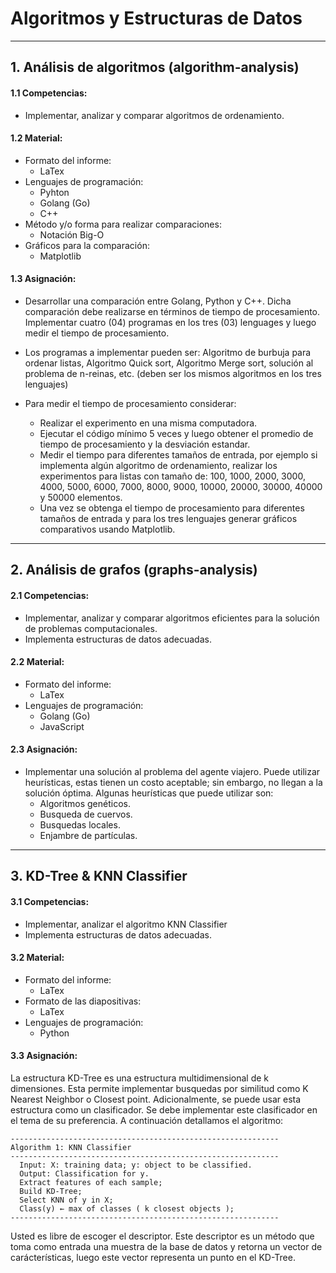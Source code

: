 # Algoritmos y Estructuras de Datos

---

## 1. Análisis de algoritmos (algorithm-analysis)

#### 1.1 Competencias:

- Implementar, analizar y comparar algoritmos de ordenamiento.

#### 1.2 Material:

- Formato del informe:
  - LaTex
- Lenguajes de programación:
  - Pyhton
  - Golang (Go)
  - C++
- Método y/o forma para realizar comparaciones:
  - Notación Big-O
- Gráficos para la comparación:
  - Matplotlib

#### 1.3 Asignación:

- Desarrollar una comparación entre Golang, Python y C++. Dicha comparación debe realizarse en términos de tiempo de procesamiento. Implementar cuatro (04) programas en los tres (03) lenguages y luego medir el tiempo de procesamiento.

- Los programas a implementar pueden ser: Algoritmo de burbuja para ordenar listas, Algoritmo Quick sort, Algoritmo Merge sort, solución al problema de n-reinas, etc. (deben ser los mismos algoritmos en los tres lenguajes)

- Para medir el tiempo de procesamiento considerar:
  - Realizar el experimento en una misma computadora.
  - Ejecutar el código mínimo 5 veces y luego obtener el promedio de tiempo de procesamiento y la desviación estandar.
  - Medir el tiempo para diferentes tamaños de entrada, por ejemplo si implementa algún algoritmo de ordenamiento, realizar los experimentos para listas con tamaño de: 100, 1000, 2000, 3000, 4000, 5000, 6000, 7000, 8000, 9000, 10000, 20000, 30000, 40000 y 50000 elementos.
  - Una vez se obtenga el tiempo de procesamiento para diferentes tamaños de entrada y para los tres lenguajes generar gráficos comparativos usando Matplotlib.

---

## 2. Análisis de grafos (graphs-analysis)

#### 2.1 Competencias:

- Implementar, analizar y comparar algoritmos eficientes para la solución de problemas computacionales.
- Implementa estructuras de datos adecuadas.

#### 2.2 Material:

- Formato del informe:
  - LaTex
- Lenguajes de programación:
  - Golang (Go)
  - JavaScript

#### 2.3 Asignación:

- Implementar una solución al problema del agente viajero. Puede utilizar heurísticas, estas tienen un costo aceptable; sin embargo, no llegan a la solución óptima. Algunas heurísticas que puede utilizar son:
  - Algoritmos genéticos.
  - Busqueda de cuervos.
  - Busquedas locales.
  - Enjambre de partículas.

---

## 3. KD-Tree & KNN Classifier

#### 3.1 Competencias:

- Implementar, analizar el algoritmo KNN Classifier
- Implementa estructuras de datos adecuadas.

#### 3.2 Material:

- Formato del informe:
  - LaTex
- Formato de las diapositivas:
  - LaTex
- Lenguajes de programación:
  - Python

#### 3.3 Asignación:

La estructura KD-Tree es una estructura multidimensional de k dimensiones. Esta permite implementar busquedas por similitud como K Nearest Neighbor o Closest point. Adicionalmente, se puede usar esta estructura como un clasificador. Se debe implementar este clasificador en el tema de su preferencia. A continuación detallamos el algoritmo:

```
------------------------------------------------------------
Algorithm 1: KNN Classifier
------------------------------------------------------------
  Input: X: training data; y: object to be classified.
  Output: Classification for y.
  Extract features of each sample;
  Build KD-Tree;
  Select KNN of y in X;
  Class(y) ← max of classes ( k closest objects );
------------------------------------------------------------
```

Usted es libre de escoger el descriptor. Este descriptor es un método que toma como entrada una muestra de la base de datos y retorna un vector de carácterísticas, luego este vector representa un punto en el KD-Tree.

